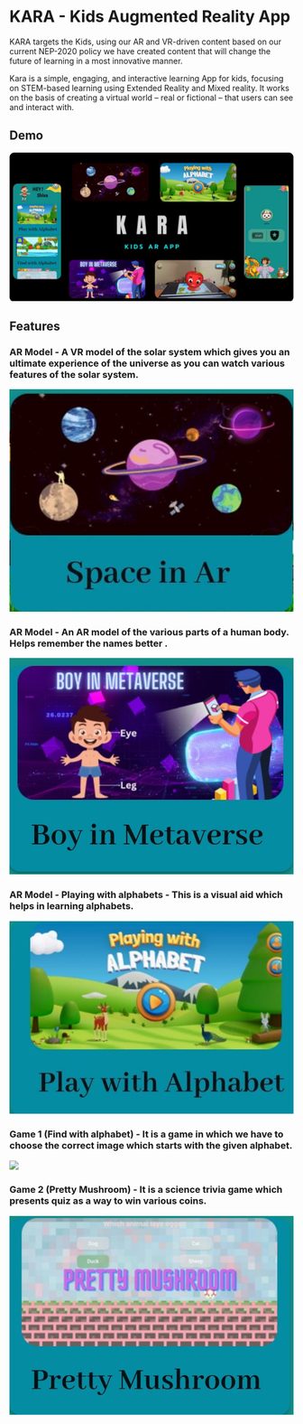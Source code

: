 
# KARA - Kids Augmented Reality  App

KARA targets the Kids, using our AR and VR-driven content based on our current NEP-2020 policy we have created content that will change the future of learning in a most innovative manner.

Kara is a simple, engaging, and interactive learning App for kids, focusing on STEM-based learning using Extended Reality and Mixed reality. It works on the basis of creating a virtual world – real or fictional – that users can see and interact with.

## Demo

![](poster.jpeg)

## Features
### AR Model - A VR model of the solar system which gives you an ultimate experience of the universe as you can watch various features of the solar system.

![](SolarSystem.jpeg)

### AR Model - An AR model of the various parts of a human body. Helps remember the names better .

![](bodyParts.jpeg)

### AR Model - Playing with alphabets - This is a visual aid which helps in learning alphabets.

![](Alphabets.jpeg)

### Game 1 (Find with alphabet) - It is a game in which we have to choose the correct image which starts with the given alphabet.

![](FinfAphabets.jpeg)

### Game 2 (Pretty Mushroom) - It is a science trivia game which presents quiz as a way to win various coins.

![](PrettyMushroom.jpeg)
